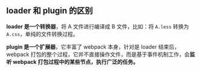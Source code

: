## loader 和 plugin 的区别

**loader 是一个转换器**，将 A 文件进行编译成 B 文件，比如：将 `A.less` 转换为 `A.css`，单纯的文件转换过程。

**plugin 是一个扩展器**，它丰富了 webpack 本身，针对是 loader 结束后，webpack 打包的整个过程，它并不直接操作文件，而是基于事件机制工作，会**监听 webpack 打包过程中的某些节点，执行广泛的任务。**
